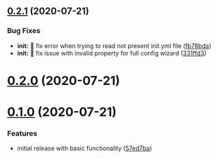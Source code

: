 ## [0.2.1](https://github.com/filipowm/boogi-cli/compare/v0.2.0...v0.2.1) (2020-07-21)


### Bug Fixes

* **init:** :bug: fix error when trying to read not present init.yml file ([fb78bda](https://github.com/filipowm/boogi-cli/commit/fb78bda7314ef4cac800778420323964d41b1a44))
* **init:** :bug: fix issue with invalid property for full config wizard ([331ffd3](https://github.com/filipowm/boogi-cli/commit/331ffd38c2253d4f87ba017efceaea58719a57f6))



# [0.2.0](https://github.com/filipowm/boogi-cli/compare/v0.1.0...v0.2.0) (2020-07-21)



# [0.1.0](https://github.com/filipowm/boogi-cli/compare/57ed7bafd8d9c0c12d5317a29a77eb90fd17d644...v0.1.0) (2020-07-21)


### Features

* initial release with basic functionality ([57ed7ba](https://github.com/filipowm/boogi-cli/commit/57ed7bafd8d9c0c12d5317a29a77eb90fd17d644))



